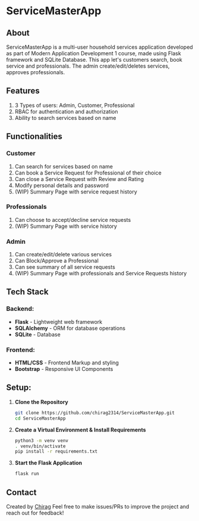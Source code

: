 # ServiceMasterApp
## About

ServiceMasterApp is a multi-user household services application developed as part of Modern Application Development 1 course, made using Flask framework and SQLite Database. This app let's customers search, book service and professionals. The admin create/edit/deletes services, approves professionals.

## Features

1. 3 Types of users: Admin, Customer, Professional
2. RBAC for authentication and authorization
3. Ability to search services based on name

## Functionalities
### Customer
1. Can search for services based on name
2. Can book a Service Request for Professional of their choice
3. Can close a Service Request with Review and Rating
4. Modify personal details and password
5. (WIP) Summary Page with service request history

### Professionals
1. Can choose to accept/decline service requests
2. (WIP) Summary Page with service history

### Admin
1. Can create/edit/delete various services
2. Can Block/Approve a Professional
3. Can see summary of all service requests
4. (WIP) Summary Page with professionals and Service Requests history

## Tech Stack
### Backend:
- **Flask** - Lightweight web framework
- **SQLAlchemy** - ORM for database operations
- **SQLite** - Database

### Frontend:
- **HTML/CSS** - Frontend Markup and styling
- **Bootstrap** - Responsive UI Components

## Setup:

1. **Clone the Repository**
   ```bash
   git clone https://github.com/chirag2314/ServiceMasterApp.git
   cd ServiceMasterApp
   ```

2. **Create a Virtual Environment & Install Requirements**
   ```bash
   python3 -m venv venv
   . venv/bin/activate
   pip install -r requirements.txt
   ```
3. **Start the Flask Application**
   ```bash
   flask run
   ```

## Contact
Created by [Chirag](https://www.linkedin.com/in/chirag2301/) 
Feel free to make issues/PRs to improve the project and reach out for feedback!
